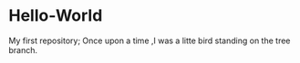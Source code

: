 # Hello-World
My first repository;
Once upon a time ,I was a litte bird standing on the tree branch.
